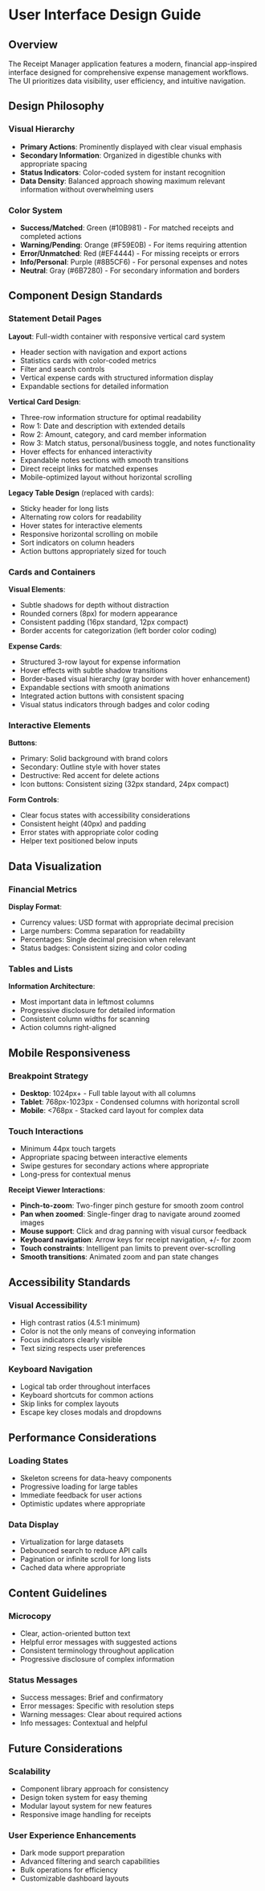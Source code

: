 # User Interface Design Guide

## Overview
The Receipt Manager application features a modern, financial app-inspired interface designed for comprehensive expense management workflows. The UI prioritizes data visibility, user efficiency, and intuitive navigation.

## Design Philosophy

### Visual Hierarchy
- **Primary Actions**: Prominently displayed with clear visual emphasis
- **Secondary Information**: Organized in digestible chunks with appropriate spacing
- **Status Indicators**: Color-coded system for instant recognition
- **Data Density**: Balanced approach showing maximum relevant information without overwhelming users

### Color System
- **Success/Matched**: Green (#10B981) - For matched receipts and completed actions
- **Warning/Pending**: Orange (#F59E0B) - For items requiring attention
- **Error/Unmatched**: Red (#EF4444) - For missing receipts or errors
- **Info/Personal**: Purple (#8B5CF6) - For personal expenses and notes
- **Neutral**: Gray (#6B7280) - For secondary information and borders

## Component Design Standards

### Statement Detail Pages
**Layout**: Full-width container with responsive vertical card system
- Header section with navigation and export actions
- Statistics cards with color-coded metrics
- Filter and search controls
- Vertical expense cards with structured information display
- Expandable sections for detailed information

**Vertical Card Design**:
- Three-row information structure for optimal readability
- Row 1: Date and description with extended details
- Row 2: Amount, category, and card member information
- Row 3: Match status, personal/business toggle, and notes functionality
- Hover effects for enhanced interactivity
- Expandable notes sections with smooth transitions
- Direct receipt links for matched expenses
- Mobile-optimized layout without horizontal scrolling

**Legacy Table Design** (replaced with cards):
- Sticky header for long lists
- Alternating row colors for readability
- Hover states for interactive elements
- Responsive horizontal scrolling on mobile
- Sort indicators on column headers
- Action buttons appropriately sized for touch

### Cards and Containers
**Visual Elements**:
- Subtle shadows for depth without distraction
- Rounded corners (8px) for modern appearance
- Consistent padding (16px standard, 12px compact)
- Border accents for categorization (left border color coding)

**Expense Cards**:
- Structured 3-row layout for expense information
- Hover effects with subtle shadow transitions
- Border-based visual hierarchy (gray border with hover enhancement)
- Expandable sections with smooth animations
- Integrated action buttons with consistent spacing
- Visual status indicators through badges and color coding

### Interactive Elements
**Buttons**:
- Primary: Solid background with brand colors
- Secondary: Outline style with hover states
- Destructive: Red accent for delete actions
- Icon buttons: Consistent sizing (32px standard, 24px compact)

**Form Controls**:
- Clear focus states with accessibility considerations
- Consistent height (40px) and padding
- Error states with appropriate color coding
- Helper text positioned below inputs

## Data Visualization

### Financial Metrics
**Display Format**:
- Currency values: USD format with appropriate decimal precision
- Large numbers: Comma separation for readability
- Percentages: Single decimal precision when relevant
- Status badges: Consistent sizing and color coding

### Tables and Lists
**Information Architecture**:
- Most important data in leftmost columns
- Progressive disclosure for detailed information
- Consistent column widths for scanning
- Action columns right-aligned

## Mobile Responsiveness

### Breakpoint Strategy
- **Desktop**: 1024px+ - Full table layout with all columns
- **Tablet**: 768px-1023px - Condensed columns with horizontal scroll
- **Mobile**: <768px - Stacked card layout for complex data

### Touch Interactions
- Minimum 44px touch targets
- Appropriate spacing between interactive elements
- Swipe gestures for secondary actions where appropriate
- Long-press for contextual menus

**Receipt Viewer Interactions**:
- **Pinch-to-zoom**: Two-finger pinch gesture for smooth zoom control
- **Pan when zoomed**: Single-finger drag to navigate around zoomed images
- **Mouse support**: Click and drag panning with visual cursor feedback
- **Keyboard navigation**: Arrow keys for receipt navigation, +/- for zoom
- **Touch constraints**: Intelligent pan limits to prevent over-scrolling
- **Smooth transitions**: Animated zoom and pan state changes

## Accessibility Standards

### Visual Accessibility
- High contrast ratios (4.5:1 minimum)
- Color is not the only means of conveying information
- Focus indicators clearly visible
- Text sizing respects user preferences

### Keyboard Navigation
- Logical tab order throughout interfaces
- Keyboard shortcuts for common actions
- Skip links for complex layouts
- Escape key closes modals and dropdowns

## Performance Considerations

### Loading States
- Skeleton screens for data-heavy components
- Progressive loading for large tables
- Immediate feedback for user actions
- Optimistic updates where appropriate

### Data Display
- Virtualization for large datasets
- Debounced search to reduce API calls
- Pagination or infinite scroll for long lists
- Cached data where appropriate

## Content Guidelines

### Microcopy
- Clear, action-oriented button text
- Helpful error messages with suggested actions
- Consistent terminology throughout application
- Progressive disclosure of complex information

### Status Messages
- Success messages: Brief and confirmatory
- Error messages: Specific with resolution steps
- Warning messages: Clear about required actions
- Info messages: Contextual and helpful

## Future Considerations

### Scalability
- Component library approach for consistency
- Design token system for easy theming
- Modular layout system for new features
- Responsive image handling for receipts

### User Experience Enhancements
- Dark mode support preparation
- Advanced filtering and search capabilities
- Bulk operations for efficiency
- Customizable dashboard layouts